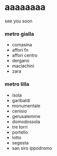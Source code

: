 # aaaaaaaa
see you soon
### metro gialla
- comasina
- affori fn
- affori centro
- dergano
- maciachini
- zara
### metro lilla
- isola
- garibaldi
- monumentale
- cenisio
- gerusalemme
- domodossola
- tre torri
- portello
- lotto
- segesta
- san siro ippodromo